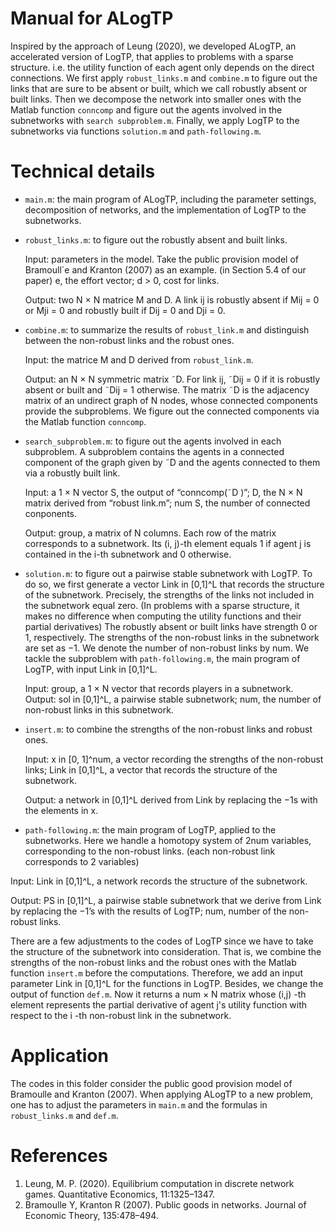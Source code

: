 # Manual for ALogTP
Inspired by the approach of Leung (2020), we developed ALogTP, an accelerated version of LogTP, that applies to problems with a sparse structure.
i.e. the utility function of each agent only depends on the direct connections. 
We first apply `robust_links.m` and `combine.m` to figure out the links that are sure to be absent or built, which we call robustly absent or built links.
Then we decompose the network into smaller ones with the
Matlab function `conncomp` and figure out the agents involved in the subnetworks
with `search subproblem.m`. Finally, we apply LogTP to the subnetworks via
functions `solution.m` and `path-following.m`.

# Technical details

- `main.m`: the main program of ALogTP, including the parameter settings, decomposition
of networks, and the implementation of LogTP to the subnetworks.

- `robust_links.m`: to figure out the robustly absent and built links.
  
  Input: parameters in the model. Take the public provision model of Bramoull´e and
  Kranton (2007) as an example. (in Section 5.4 of our paper) e, the effort
  vector; d > 0, cost for links.
  
  Output: two N × N matrice M and D. A link ij is robustly absent if
  Mij = 0 or Mji = 0 and robustly built if Dij = 0 and Dji = 0.
  
- `combine.m`: to summarize the results of `robust_link.m` and distinguish between
the non-robust links and the robust ones.
  
  Input: the matrice M and D derived from `robust_link.m`.
  
  Output: an N × N symmetric matrix ˜D. For link ij, ˜Dij = 0 if it is robustly absent
  or built and ˜Dij = 1 otherwise. The matrix ˜D is the
  adjacency matrix of an undirect graph of N nodes, whose connected components provide the
  subproblems. We figure out the connected components via the Matlab function
  `conncomp`.
  
- `search_subproblem.m`: to figure out the agents involved in each subproblem. A
  subproblem contains the agents in a connected component of the graph given by
  ˜D and the agents connected to them via a robustly built link.
  
  Input: a 1 × N vector S, the output of “conncomp(˜D )”; D, the N × N matrix
  derived from “robust link.m”; num S, the number of connected conponents.
  
  Output: group, a matrix of N columns. Each row of the matrix corresponds to
  a subnetwork. Its (i, j)-th element equals 1 if agent j is contained in the i-th
  subnetwork and 0 otherwise.
  
- `solution.m`: to figure out a pairwise stable subnetwork with LogTP. To do so,
  we first generate a vector Link in [0,1]^L that records the structure of the subnetwork.
  Precisely, the strengths of the links not included in the subnetwork equal zero.
  (In problems with a sparse structure, it makes no difference when computing the
  utility functions and their partial derivatives) The robustly absent or built links
  have strength 0 or 1, respectively. The strengths of the non-robust links in the
  subnetwork are set as −1. We denote the number of non-robust links by num.
  We tackle the subproblem with `path-following.m`, the main program of
  LogTP, with input Link in [0,1]^L.

  Input: group, a 1 × N vector that records players in a subnetwork.
  Output: sol in [0,1]^L, a pairwise stable subnetwork; num, the number of non-robust
  links in this subnetwork.
  
- `insert.m`: to combine the strengths of the non-robust links and robust ones.
  
  Input: x in [0, 1]^num, a vector recording the strengths of the non-robust links;
  Link in [0,1]^L, a vector that records the structure of the subnetwork.
  
  Output: a network in [0,1]^L derived from Link by replacing the −1s with the elements
  in x.
  
- `path-following.m`: the main program of LogTP, applied to the subnetworks.
Here we handle a homotopy system of 2num variables, corresponding to
the non-robust links. (each non-robust link corresponds to 2 variables)

Input: Link in [0,1]^L, a network records the structure of the subnetwork.

Output: PS in [0,1]^L, a pairwise stable subnetwork that we derive from Link by
replacing the −1’s with the results of LogTP; num, number of the non-robust links.

There are a few adjustments to the codes of LogTP since we have to take the structure of the subnetwork into consideration. That is, we combine the strengths of the non-robust links and the robust ones with the Matlab function `insert.m` before the computations. Therefore, we add an input parameter Link in [0,1]^L for the functions in LogTP. 
Besides, we change the output of function `def.m`. Now it returns a num × N matrix whose (i,j) -th element represents the partial derivative of agent j's utility function with respect to the i -th non-robust link in the subnetwork.

# Application

The codes in this folder consider the public good provision model of Bramoulle and Kranton (2007). When applying ALogTP to a new problem, one has to adjust the parameters in `main.m` and the formulas in `robust_links.m` and `def.m`.

# References
1. Leung, M. P. (2020). Equilibrium computation in discrete network games. Quantitative Economics, 11:1325–1347.
2. Bramoulle Y, Kranton R (2007). Public goods in networks. Journal of Economic Theory, 135:478–494.
